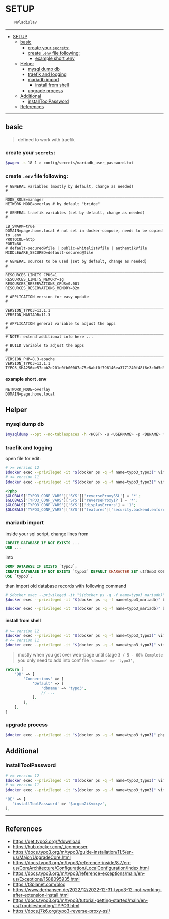 # SETUP

```sh
    MVladislav
```

---

- [SETUP](#setup)
  - [basic](#basic)
    - [create your `secrets`:](#create-your-secrets)
    - [create `.env` file following:](#create-env-file-following)
      - [example short .env](#example-short-env)
  - [Helper](#helper)
    - [mysql dump db](#mysql-dump-db)
    - [traefik and logging](#traefik-and-logging)
    - [mariadb import](#mariadb-import)
      - [install from shell](#install-from-shell)
    - [upgrade process](#upgrade-process)
  - [Additional](#additional)
    - [installToolPassword](#installtoolpassword)
  - [References](#references)

---

## basic

> defined to work with traefik

### create your `secrets`:

```sh
$pwgen -s 18 1 > config/secrets/mariadb_user_password.txt
```

### create `.env` file following:

```env
# GENERAL variables (mostly by default, change as needed)
# ______________________________________________________________________________
NODE_ROLE=manager
NETWORK_MODE=overlay # by default "bridge"

# GENERAL traefik variables (set by default, change as needed)
# ______________________________________________________________________________
LB_SWARM=true
DOMAIN=page.home.local # not set in docker-compose, needs to be copied to .env
PROTOCOL=http
PORT=80
# default-secured@file | public-whitelist@file | authentik@file
MIDDLEWARE_SECURED=default-secured@file

# GENERAL sources to be used (set by default, change as needed)
# ______________________________________________________________________________
RESOURCES_LIMITS_CPUS=1
RESOURCES_LIMITS_MEMORY=1g
RESOURCES_RESERVATIONS_CPUS=0.001
RESOURCES_RESERVATIONS_MEMORY=32m

# APPLICATION version for easy update
# ______________________________________________________________________________
VERSION_TYPO3=13.1.1
VERSION_MARIADB=11.3

# APPLICATION general variable to adjust the apps
# ______________________________________________________________________________
# NOTE: extend additional info here ...

# BUILD variable to adjust the apps
# ______________________________________________________________________________
VERSION_PHP=8.3-apache
VERSION_TYPO3=13.1.1
TYPO3_SHA256=e57cbb2e201e0fb00007a75e8abf0f796146ea3771240f48f6e3c0d5d37626e8
```

#### example short .env

```env
NETWORK_MODE=overlay
DOMAIN=page.home.local
```

## Helper

### mysql dump db

```sh
$mysqldump --opt --no-tablespaces -h <HOST> -u <USERNAME> -p <DBNAME> > db-dump.sql
```

### traefik and logging

open file for edit:

```sh
# >= version 12
$docker exec --privileged -it "$(docker ps -q -f name=typo3_typo3)" vim /var/www/html/typo3conf/system/additional.php
# <= version 11
$docker exec --privileged -it "$(docker ps -q -f name=typo3_typo3)" vim /var/www/html/typo3conf/AdditionalConfiguration.php
```

```php
<?php
$GLOBALS['TYPO3_CONF_VARS']['SYS']['reverseProxySSL'] = '*';
$GLOBALS['TYPO3_CONF_VARS']['SYS']['reverseProxyIP'] = '*';
$GLOBALS['TYPO3_CONF_VARS']['SYS']['displayErrors'] = '1';
$GLOBALS['TYPO3_CONF_VARS']['SYS']['features']['security.backend.enforceReferrer'] = 'false';
```

### mariadb import

inside your sql script, change lines from

```sql
CREATE DATABASE IF NOT EXISTS ...
USE ...
```

into

```sql
DROP DATABASE IF EXISTS `typo3`;
CREATE DATABASE IF NOT EXISTS `typo3` DEFAULT CHARACTER SET utf8mb3 COLLATE utf8mb3_general_ci;
USE `typo3`;
```

than import old database records with following command

```sh
# $docker exec --privileged -it "$(docker ps -q -f name=typo3_mariadb)" bash -c 'mariadb -u typo3 -p -e "DROP DATABASE IF EXISTS typo3; CREATE DATABASE IF NOT EXISTS typo3;"'
$docker exec --privileged -it "$(docker ps -q -f name=typo3_mariadb)" bash -c 'mariadb -u typo3 -p < /sql/records.sql'
```

```sh
$docker exec --privileged -it "$(docker ps -q -f name=typo3_mariadb)" bash -c 'mariadb-dump -u typo3 -p typo3 > /sql/dump.sql'
```

#### install from shell

```sh
# >= version 12
$docker exec --privileged -it "$(docker ps -q -f name=typo3_typo3)" vim /var/www/html/typo3conf/system/settings.php
# <= version 11
$docker exec --privileged -it "$(docker ps -q -f name=typo3_typo3)" vim /var/www/html/typo3conf/LocalConfiguration.php
```

> mostly when you get over web-page until stage `3 / 5 - 60% Complete` you only need to add into conf file `'dbname' => 'typo3',`

```php
return [
    'DB' => [
        'Connections' => [
            'Default' => [
                'dbname' => 'typo3',
                // ...
            ],
        ],
    ],
]
```

### upgrade process

```sh
$docker exec --privileged -it "$(docker ps -q -f name=typo3_typo3)" php /var/www/html/typo3/sysext/core/bin/typo3 referenceindex:update
```

## Additional

### installToolPassword

```sh
# >= version 12
$docker exec --privileged -it "$(docker ps -q -f name=typo3_typo3)" vim /var/www/html/typo3conf/system/settings.php
# <= version 11
$docker exec --privileged -it "$(docker ps -q -f name=typo3_typo3)" vim /var/www/html/typo3conf/LocalConfiguration.php
```

```php
'BE' => [
   'installToolPassword' => '$argon2i$v=xyz',
],
```

---

## References

- <https://get.typo3.org/#download>
- <https://hub.docker.com/_/composer>
- <https://docs.typo3.org/m/typo3/guide-installation/11.5/en-us/Major/UpgradeCore.html>
- <https://docs.typo3.org/m/typo3/reference-inside/8.7/en-us/CoreArchitecture/Configuration/LocalConfiguration/Index.html>
- <https://docs.typo3.org/m/typo3/reference-exceptions/main/en-us/Exceptions/1588095935.html>
- <https://t3planet.com/blog>
- <https://www.derhansen.de/2022/12/2022-12-31-typo3-12-not-working-after-extension-install.html>
- <https://docs.typo3.org/m/typo3/tutorial-getting-started/main/en-us/Troubleshooting/TYPO3.html>
- <https://docs.j7k6.org/typo3-reverse-proxy-ssl/>
